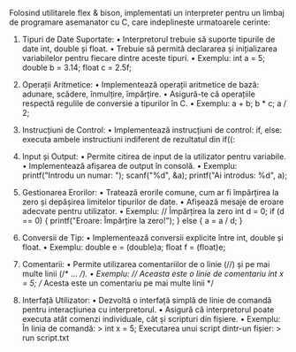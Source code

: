 Folosind utilitarele flex & bison, implementati un interpreter pentru un limbaj de programare asemanator
cu C, care indeplineste urmatoarele cerinte:
1. Tipuri de Date Suportate:
• Interpretorul trebuie să suporte tipurile de date int, double și float.
• Trebuie să permită declararea și inițializarea variabilelor pentru fiecare dintre aceste
tipuri.
• Exemplu: int a = 5; double b = 3.14; float c = 2.5f;
2. Operații Aritmetice:
• Implementează operații aritmetice de bază: adunare, scădere, înmulțire, împărțire.
• Asigură-te că operațiile respectă regulile de conversie a tipurilor în C.
• Exemplu: a + b; b * c; a / 2;
3. Instrucțiuni de Control:
• Implementează instrucțiuni de control: if, else: executa ambele instructiuni indiferent de rezultatul din if((:
4. Input și Output:
• Permite citirea de input de la utilizator pentru variabile.
• Implementează afișarea de output în consolă.
• Exemplu:
printf("Introdu un numar: ");
scanf("%d", &a);
printf("Ai introdus: %d", a);
5. Gestionarea Erorilor:
• Tratează erorile comune, cum ar fi împărțirea la zero și depășirea limitelor tipurilor de
date.
• Afișează mesaje de eroare adecvate pentru utilizator.
• Exemplu:
// Împărțirea la zero
int d = 0;
if (d == 0) {
printf("Eroare: Împărțire la zero!");
} else {
a = a / d; }

6. Conversii de Tip:
• Implementează conversii explicite între int, double și float.
• Exemplu: double e = (double)a; float f = (float)e;
7. Comentarii:
• Permite utilizarea comentariilor de o linie (//) și pe mai multe linii (/* ... */).
• Exemplu:
// Aceasta este o linie de comentariu
int x = 5; /* Acesta este un comentariu
pe mai multe linii */
8. Interfață Utilizator:
• Dezvoltă o interfață simplă de linie de comandă pentru interacțiunea cu interpretorul.
• Asigură că interpretorul poate executa atât comenzi individuale, cât și scripturi din fișiere.
• Exemplu:
În linia de comandă: > int x = 5;
Executarea unui script dintr-un fișier: > run script.txt

